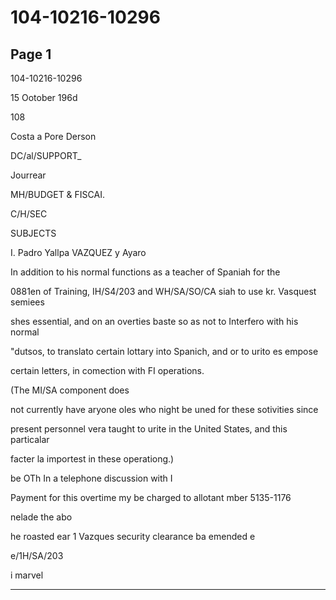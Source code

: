 # 104-10216-10296

## Page 1

104-10216-10296

15 Ootober 196d

108

Costa a Pore Derson

DC/al/SUPPORT_

Jourrear

MH/BUDGET & FISCAI.

C/H/SEC

SUBJECTS

I. Padro Yallpa VAZQUEZ y Ayaro

In addition to his normal functions as a teacher of Spaniah for the

0881en of Training, IH/S4/203 and WH/SA/SO/CA siah to use kr. Vasquest semiees

shes essential, and on an overties baste so as not to Interfero with his normal

"dutsos, to translato certain lottary into Spanich, and or to urito es empose

certain letters, in comection with FI operations.

(The MI/SA component does

not currently have aryone oles who night be uned for these sotivities since

present personnel vera taught to urite in the United States, and this particalar

facter la importest in these operationg.)

be OTh In a telephone discussion with I

Payment for this overtime my be charged to allotant mber 5135-1176

nelade the abo

he roasted ear 1 Vazques security clearance ba emended e

e/1H/SA/203

i marvel

---

